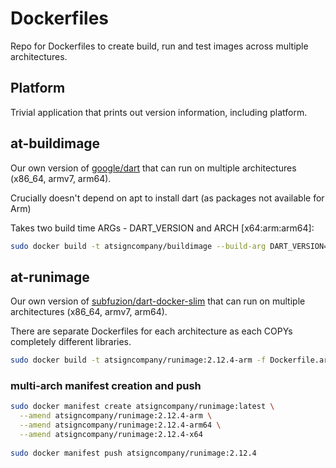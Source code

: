 # Dockerfiles

Repo for Dockerfiles to create build, run and test images across multiple 
architectures.

## Platform

Trivial application that prints out version information, including platform.

## at-buildimage

Our own version of [google/dart](https://github.com/dart-lang/dart_docker) that
can run on multiple architectures (x86_64, armv7, arm64).

Crucially doesn't depend on apt to install dart (as packages not available for Arm)

Takes two build time ARGs - DART_VERSION and ARCH [x64:arm:arm64]:

```bash
sudo docker build -t atsigncompany/buildimage --build-arg DART_VERSION=2.12.4 --build-arg ARCH=arm .
```

## at-runimage

Our own version of [subfuzion/dart-docker-slim](https://github.com/subfuzion/dart-docker-slim)
that can run on multiple architectures (x86_64, armv7, arm64).

There are separate Dockerfiles for each architecture as each COPYs completely different libraries.

```bash
sudo docker build -t atsigncompany/runimage:2.12.4-arm -f Dockerfile.arm .
```

### multi-arch manifest creation and push

```bash
sudo docker manifest create atsigncompany/runimage:latest \
  --amend atsigncompany/runimage:2.12.4-arm \
  --amend atsigncompany/runimage:2.12.4-arm64 \
  --amend atsigncompany/runimage:2.12.4-x64
  
sudo docker manifest push atsigncompany/runimage:2.12.4
```
